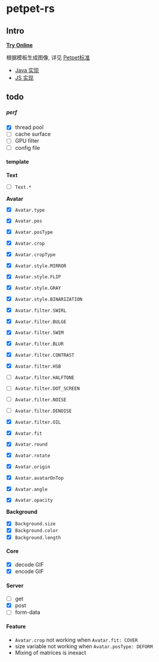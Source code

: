 # petpet-rs

## Intro

**[Try Online](https://petpet.d2n.moe/)**

根据模板生成图像, 详见 [Petpet标准](https://github.com/Dituon/petpet)
- [Java 实现](https://github.com/Dituon/petpet)
- [JS 实现](https://github.com/Dituon/petpet-js)

## todo

##### perf

- [x] thread pool
- [ ] cache surface
- [ ] GPU filter
- [ ] config file

#### template

**Text**

- [ ] `Text.*`

**Avatar**

- [x] `Avatar.type`


- [x] `Avatar.pos`
- [x] `Avatar.posType`


- [x] `Avatar.crop`
- [x] `Avatar.cropType`


- [x] `Avatar.style.MIRROR`
- [x] `Avatar.style.FLIP`
- [x] `Avatar.style.GRAY`
- [x] `Avatar.style.BINARIZATION`


- [x] `Avatar.filter.SWIRL`
- [x] `Avatar.filter.BULGE`
- [x] `Avatar.filter.SWIM`
- [x] `Avatar.filter.BLUR`
- [x] `Avatar.filter.CONTRAST`
- [x] `Avatar.filter.HSB`
- [ ] `Avatar.filter.HALFTONE`
- [ ] `Avatar.filter.DOT_SCREEN`
- [ ] `Avatar.filter.NOISE`
- [ ] `Avatar.filter.DENOISE`
- [x] `Avatar.filter.OIL`


- [x] `Avatar.fit`
- [x] `Avatar.round`
- [x] `Avatar.rotate`
- [x] `Avatar.origin`
- [x] `Avatar.avatarOnTop`


- [x] `Avatar.angle`
- [x] `Avatar.opacity`


**Background**

- [x] `Background.size`
- [x] `Background.color`
- [x] `Background.length`

#### Core

- [x] decode GIF
- [x] encode GIF

#### Server

- [ ] get
- [x] post
- [ ] form-data

#### Feature

- `Avatar.crop` not working when `Avatar.fit: COVER`
- size variable not working when `Avatar.posType: DEFORM`
- Mixing of matrices is inexact
